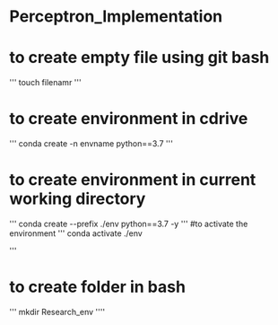 # Perceptron_Implementation
# to create empty file using git bash
'''
touch filenamr
'''
# to create environment in cdrive
'''
conda create -n envname python==3.7
'''
# to create environment in current working directory
'''
conda create --prefix ./env python==3.7 -y
'''
#to activate the environment
'''
conda activate ./env

'''
# to create folder in bash
'''
mkdir Research_env
''''
